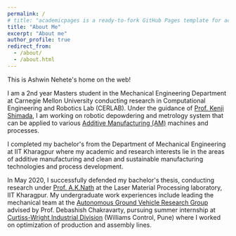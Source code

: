 ```yaml
---
permalink: /
# title: "academicpages is a ready-to-fork GitHub Pages template for academic personal websites"
title: "About Me"
excerpt: "About me"
author_profile: true
redirect_from: 
  - /about/
  - /about.html
---
```

This is Ashwin Nehete's home on the web!

I am a 2nd year Masters student in the Mechanical Engineering Department at Carnegie Mellon University conducting research in Computational Engineering and Robotics Lab (CERLAB). Under the guidance of [Prof. Kenji Shimada](https://www.meche.engineering.cmu.edu/directory/bios/shimada-kenji.html), I am working on robotic depowdering and metrology system that can be applied to various [Additive Manufacturing (AM)](https://engineering.cmu.edu/news-events/news/2019/06/28-nasa-uli.html) machines and processes.

I completed my bachelor's from the Department of Mechanical Engineering at IIT Kharagpur where my academic and research interests lie in the areas of additive manufacturing and clean and sustainable manufacturing technologies and process development.

In May 2020, I successfully defended my bachelor's thesis, conducting research under [Prof. A.K.Nath](https://scholar.google.co.in/citations?user=x4d3kg8AAAAJ&hl=en) at the Laser Material Processing laboratory, IIT Kharagpur. My undergraduate work experiences include leading the mechanical team at the [Autonomous Ground Vehicle Research Group](http://www.agv.iitkgp.ac.in/index) advised by Prof. Debashish Chakravarty, pursuing summer internship at [Curtiss-Wright Industrial Division](https://www.curtisswright.com/home/default.aspx) (Williams Control, Pune) where I worked on optimization of production and assembly lines.

